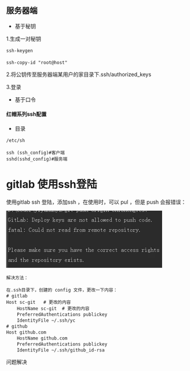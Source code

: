 ## 服务器端

* 基于秘钥

1.生成一对秘钥

```shell
ssh-keygen 

ssh-copy-id "root@host"
```

2.将公钥传至服务器端某用户的家目录下.ssh/authorized\_keys

3.登录

* 基于口令

#### 红帽系列ssh配置

* 目录

```shell
/etc/sh

ssh (ssh_config)#客户端
sshd(sshd_config)#服务端
```

# gitlab 使用ssh登陆

使用gitlab ssh 登陆，添加ssh ，在使用时，可以 pul ，但是 push 会报错误：

![](/assets/ssh-git.png)

```shell
解决方法：

在.ssh目录下，创建的 config 文件，更改一下内容：
# gitlab
Host sc-git   # 更改的内容
    HostName sc-git  # 更改的内容
    PreferredAuthentications publickey
    IdentityFile ~/.ssh/yc
# github
Host github.com
    HostName github.com
    PreferredAuthentications publickey
    IdentityFile ~/.ssh/github_id-rsa
```

问题解决

